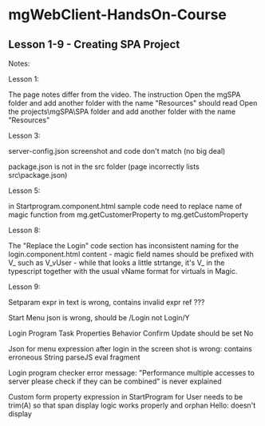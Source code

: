 # mgWebClient-HandsOn-Course
## Lesson 1-9 - Creating SPA Project


Notes:

Lesson 1:

The page notes differ from the video.
The instruction Open the mgSPA folder and add another folder with the name "Resources" should read
Open the projects\mgSPA\SPA folder and add another folder with the name "Resources"


Lesson 3:

server-config.json screenshot and code don't match
(no big deal)

package.json is not in the src folder (page incorrectly lists src\package.json)

Lesson 5:

in Startprogram.component.html sample code need to replace name of magic function from mg.getCustomerProperty to mg.getCustomProperty

Lesson 8:

The "Replace the Login" code section has inconsistent naming for the login.component.html content - magic field names should be prefixed with V_ such as V_vUser - while that looks a little strtange, it's V_ in the typescript together with the usual vName format for virtuals in Magic.


Lesson 9:

Setparam expr in text is wrong, contains invalid expr ref ???

Start Menu json is wrong, should be /Login not Login/Y

Login Program Task Properties Behavior Confirm Update should be set No

Json for menu expression after login in the screen shot is wrong: contains erroneous String parseJS eval fragment

Login program checker error message:
"Performance multiple accesses to server please check if they can be combined" is never explained

Custom form property expression in StartProgram for User needs to be trim(A) so that span display logic works properly and orphan Hello: doesn't display

